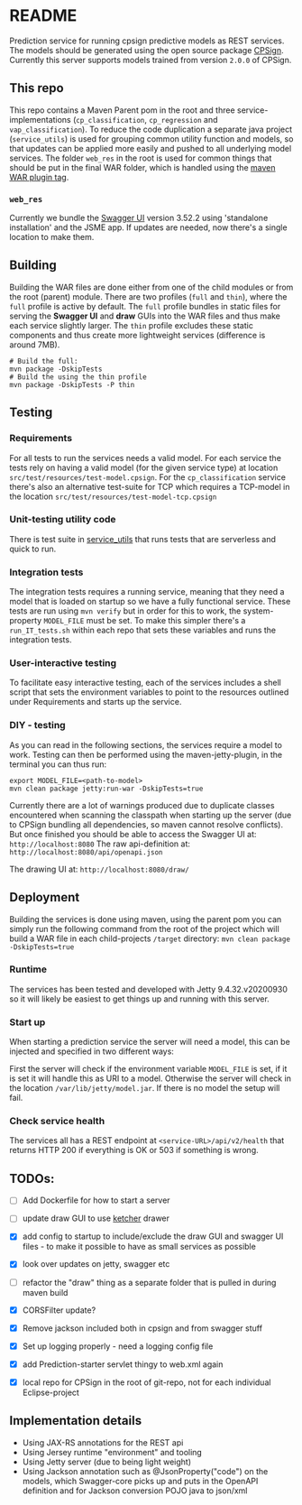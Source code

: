 # README

Prediction service for running cpsign predictive models as REST services. The models should be generated using the open source package [CPSign](https://github.com/arosbio/cpsign). Currently this server supports models trained from version `2.0.0` of CPSign.

## This repo
This repo contains a Maven Parent pom in the root and three service-implementations (`cp_classification`, `cp_regression` and `vap_classification`). To reduce the code duplication a separate java project (`service_utils`) is used for grouping common utility function and models, so that updates can be applied more easily and pushed to all underlying model services. The folder `web_res` in the root is used for common things that should be put in the final WAR folder, which is handled using the [maven WAR plugin <webResources> tag](https://maven.apache.org/plugins/maven-war-plugin/examples/adding-filtering-webresources.html). 

### `web_res`
Currently we bundle the [Swagger UI](https://swagger.io/docs/open-source-tools/swagger-ui/usage/installation/) version 3.52.2 using 'standalone installation' and the JSME app. If updates are needed, now there's a single location to make them. 

## Building
Building the WAR files are done either from one of the child modules or from the root (parent) module. There are two profiles (`full` and `thin`), where the `full` profile is active by default. The `full` profile bundles in static files for serving the **Swagger UI** and **draw** GUIs into the WAR files and thus make each service slightly larger. The `thin` profile excludes these static components and thus create more lightweight services (difference is around 7MB).
```
# Build the full:
mvn package -DskipTests
# Build the using the thin profile
mvn package -DskipTests -P thin
```

## Testing

### Requirements
For all tests to run the services needs a valid model. For each service the tests rely on having a valid model (for the given service type) at location `src/test/resources/test-model.cpsign`. For the `cp_classification` service there's also an alternative test-suite for TCP which requires a TCP-model in the location `src/test/resources/test-model-tcp.cpsign` 

### Unit-testing utility code
There is test suite in [service_utils](service_utils/src/test/java/suites/UnitTestSuite.java) that runs tests that are serverless and quick to run.

### Integration tests 
The integration tests requires a running service, meaning that they need a model that is loaded on startup so we have a fully functional service. These tests are run using `mvn verify` but in order for this to work, the system-property `MODEL_FILE` must be set. To make this simpler there's a `run_IT_tests.sh` within each repo that sets these variables and runs the integration tests. 

### User-interactive testing
To facilitate easy interactive testing, each of the services includes a shell script that sets the environment variables to point to the resources outlined under Requirements and starts up the service.  

### DIY - testing 
As you can read in the following sections, the services require a model to work. Testing can then be performed using the maven-jetty-plugin, in the terminal you can thus run:
```
export MODEL_FILE=<path-to-model>
mvn clean package jetty:run-war -DskipTests=true
```

Currently there are a lot of warnings produced due to duplicate classes encountered when scanning the classpath when starting up the server (due to CPSign bundling all dependencies, so maven cannot resolve conflicts). But once finished you should be able to access the Swagger UI at:
`
http://localhost:8080
`
The raw api-definition at:
`
http://localhost:8080/api/openapi.json
` 

The drawing UI at:
`
http://localhost:8080/draw/
`

## Deployment
Building the services is done using maven, using the parent pom you can simply run the following command from the root of the project which will build a WAR file in each child-projects `/target` directory:
`
mvn clean package -DskipTests=true
`

### Runtime
The services has been tested and developed with Jetty 9.4.32.v20200930 so it will likely be easiest to get things up and running with this server.

### Start up
When starting a prediction service the server will need a model, this can be injected and specified in two different ways:

First the server will check if the environment variable `MODEL_FILE` is set, if it is set it will handle this as URI to a model. Otherwise the server will check in the location `/var/lib/jetty/model.jar`. If there is no model the setup will fail.

### Check service health
The services all has a REST endpoint at `<service-URL>/api/v2/health` that returns HTTP 200 if everything is OK or 503 if something is wrong.

## TODOs:
- [ ] Add Dockerfile for how to start a server 
- [ ] update draw GUI to use [ketcher](https://lifescience.opensource.epam.com/ketcher/index.html) drawer
- [x] add config to startup to include/exclude the draw GUI and swagger UI files - to make it possible to have as small services as possible
- [x] look over updates on jetty, swagger etc
- [ ] refactor the "draw" thing as a separate folder that is pulled in during maven build
- [x] CORSFilter update?
- [x] Remove jackson included both in cpsign and from swagger stuff
- [x] Set up logging properly - need a logging config file 
- [x] add Prediction-starter servlet thingy to web.xml again
- [x] local repo for CPSign in the root of git-repo, not for each individual Eclipse-project


## Implementation details
* Using JAX-RS annotations for the REST api
* Using Jersey runtime "environment" and tooling
* Using Jetty server (due to being light weight)
* Using Jackson annotation such as @JsonProperty("code") on the models, which Swagger-core picks up and puts in the OpenAPI definition and for Jackson conversion POJO java to json/xml

